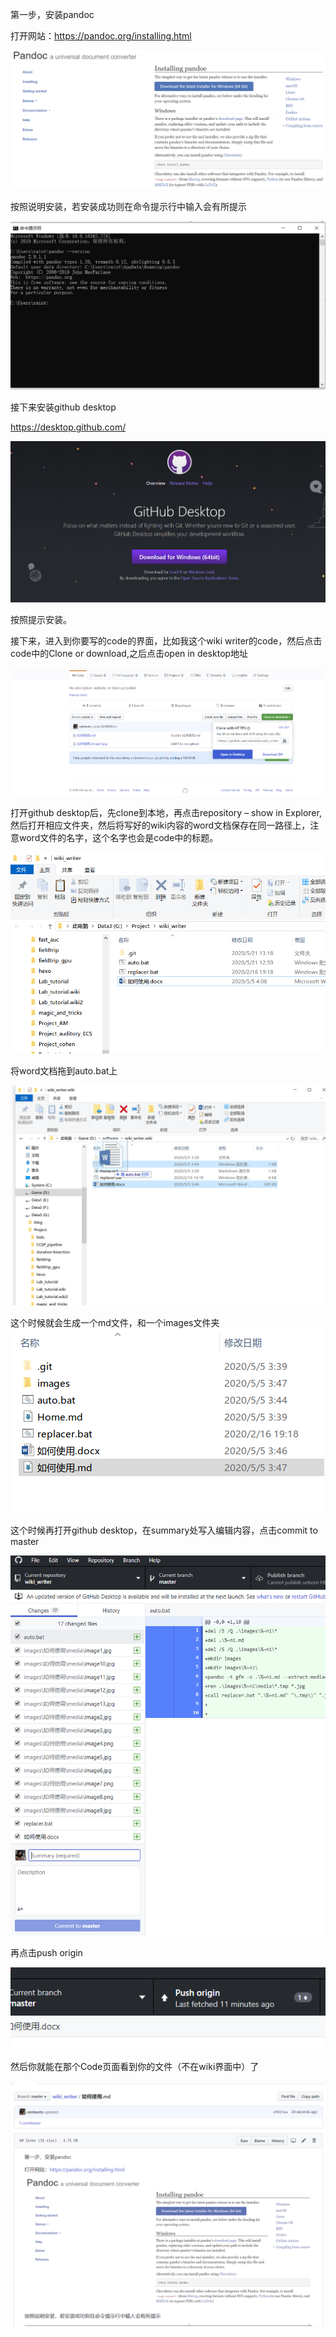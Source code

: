 第一步，安装pandoc

打开网站：<https://pandoc.org/installing.html>

![](./images/如何使用/media/image1.jpg)

按照说明安装，若安装成功则在命令提示行中输入会有所提示

![](./images/如何使用/media/image2.jpg)

接下来安装github desktop

<https://desktop.github.com/>

![](./images/如何使用/media/image3.jpg)

按照提示安装。

接下来，进入到你要写的code的界面，比如我这个wiki writer的code，然后点击code中的Clone or
download,之后点击open in desktop地址

![](./images/如何使用/media/image4.jpg)

打开github desktop后，先clone到本地，再点击repository – show in
Explorer,然后打开相应文件夹，然后将写好的wiki内容的word文档保存在同一路径上，注意word文件的名字，这个名字也会是code中的标题。

![](./images/如何使用/media/image5.jpg)

将word文档拖到auto.bat上

![](./images/如何使用/media/image6.jpg)

这个时候就会生成一个md文件，和一个images文件夹![](./images/如何使用/media/image7.jpg)

这个时候再打开github desktop，在summary处写入编辑内容，点击commit to master

![](./images/如何使用/media/image8.jpg)

再点击push origin

![](./images/如何使用/media/image9.jpg)

然后你就能在那个Code页面看到你的文件（不在wiki界面中）了

![](./images/如何使用/media/image10.jpg)
